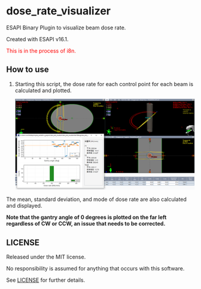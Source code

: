 # dose_rate_visualizer

ESAPI Binary Plugin to visualize beam dose rate.

Created with ESAPI v16.1.

<span style="color:#ff0000;">This is in the process of i8n.</span>



## How to use

1. Starting this script, the dose rate for each control point for each beam is calculated and plotted.

   ![select_target](./images/dose_rate_visualizer.png)

The mean, standard deviation, and mode of dose rate are also calculated and displayed.



**Note that the gantry angle of 0 degrees is plotted on the far left regardless of CW or CCW, an issue that needs to be corrected.**



## LICENSE

Released under the MIT license.

No responsibility is assumed for anything that occurs with this software.

See [LICENSE](https://github.com/akiaji-k/plan_checker_gui_esapi_v15_5/blob/main/LICENSE) for further details.